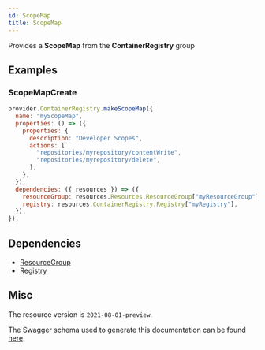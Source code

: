 ```yaml
---
id: ScopeMap
title: ScopeMap
---
```

Provides a **ScopeMap** from the **ContainerRegistry** group
## Examples
### ScopeMapCreate
```js
provider.ContainerRegistry.makeScopeMap({
  name: "myScopeMap",
  properties: () => ({
    properties: {
      description: "Developer Scopes",
      actions: [
        "repositories/myrepository/contentWrite",
        "repositories/myrepository/delete",
      ],
    },
  }),
  dependencies: ({ resources }) => ({
    resourceGroup: resources.Resources.ResourceGroup["myResourceGroup"],
    registry: resources.ContainerRegistry.Registry["myRegistry"],
  }),
});

```
## Dependencies
- [ResourceGroup](../Resources/ResourceGroup.md)
- [Registry](../ContainerRegistry/Registry.md)
## Misc
The resource version is `2021-08-01-preview`.

The Swagger schema used to generate this documentation can be found [here](https://github.com/Azure/azure-rest-api-specs/tree/main/specification/containerregistry/resource-manager/Microsoft.ContainerRegistry/preview/2021-08-01-preview/containerregistry.json).
